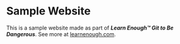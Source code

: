 # <h1>Sample Website</h1>

This is a sample website made as part of <strong><em>Learn Enough™ Git to Be
Dangerous</em></strong>. See more at <a href="https://www.learnenough.com/html-tutorial">learnenough.com</a>.
